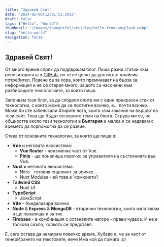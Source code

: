 ```yaml
---
title: "Здравей Свят"
date: "2024-02-06T12:01:53.293Z"
draft: false
tags: ["Hello", "World"]
thumbnail: "/images/thoughtful/articles/hello-from-unsplash.webp"
slug: "hello-world"
navigation: false
---
```


## Здравей Свят!

От много време спрях да поддържам блог. Пиша разни статии към репозиторитата в [GitHub](https://github.com/howbizarre), но те не целят да достигнат крайния потребител. Повече са за хора, които преминават на бърза за информация и не се старая много, защото са насочени към разбиращите технологиите, за които пиша.

<!--more-->

Започвам този блог, за да споделя опита ми с един прекрасен стек от технологии, с които може да се постигне всичко, е... почти всичко. Може би
сте забелязали 4тирите лога, които съм закачил на вършът на този сайт. Това ще бъдат основните теми на блога. Струва ми се, че общността около тези технологии в **България** е малка и се надявам с времето да подпомогна да се развие.

Стека от основните технологии, за които ще пиша е:

- **Vue** и неговата екосистема:
  - **Vue Router** - неизменна част от Vue. 
  - **Pinia** - ще понапиша повечко за управителя на състоянията във Vue.
- **Nuxt** и неговата екосистема:
  - Nitro - готовия ендпоинт за всичко...
  - Nuxt Modules - ей това е 'комюнити'!
- **Tailwind CSS**
  - Nuxt UI
- **TypeScript**
  - JavaScript
- **Vite** - бънделизира всичко
- **Node** & **Express** & **MongoDB** - вторични технологии, които използвам и ще понапиша и за тях.
- **Firebase** - в комбинация с останалите нагоре - прави чудеса. И не е толкова скъпо, колкото се представя.

Е, сега остава да намирам повечко време. Хубаво е, че за част от генерИрането на текстовете, вече Има кой да помага :о)